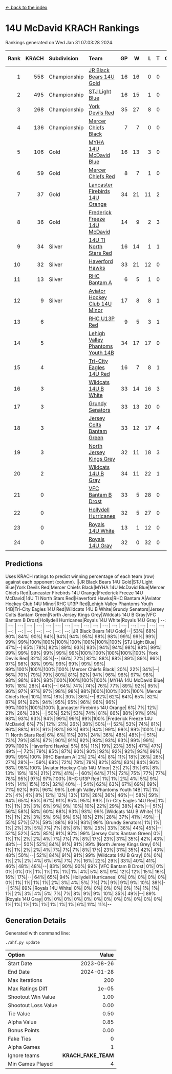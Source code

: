 [<- back to the index](readme.md)
# 14U McDavid KRACH Rankings
Rankings generated on Wed Jan 31 07:03:28 2024.

Rank|KRACH|Subdivision|Team|GP|W|L|T|OTW|OTL|SoS|Exp Wins|Win Diff
---:|---:|:---|:---|---:|---:|---:|---:|---:|---:|---:|---:|---:
1|558|Championship|[JR Black Bears 14U Gold](https://gamesheetstats.com/seasons/3659/teams/140633/schedule)|16|16|0|0|1|0|6|16.8|-0.0
2|495|Championship|[STJ Light Blue](https://gamesheetstats.com/seasons/3659/teams/140639/schedule)|16|15|1|0|0|0|45|15.8|-0.0
3|268|Championship|[York Devils Red](https://gamesheetstats.com/seasons/3659/teams/140644/schedule)|35|27|8|0|0|0|364|27.8|-0.0
4|136|Championship|[Mercer Chiefs Black](https://gamesheetstats.com/seasons/3659/teams/140605/schedule)|7|7|0|0|0|0|3|7.9|0.0
5|106|Gold|[MYHA 14U McDavid Blue](https://gamesheetstats.com/seasons/3659/teams/140636/schedule)|16|13|3|0|0|0|45|13.9|0.0
6|59|Gold|[Mercer Chiefs Red](https://gamesheetstats.com/seasons/3659/teams/140606/schedule)|8|7|1|0|0|0|32|7.9|0.0
7|37|Gold|[Lancaster Firebirds 14U Orange](https://gamesheetstats.com/seasons/3659/teams/140634/schedule)|34|21|11|2|0|0|91|22.9|0.0
8|36|Gold|[Frederick Freeze 14U McDavid](https://gamesheetstats.com/seasons/3659/teams/140628/schedule)|14|9|2|3|0|0|44|11.4|0.0
9|34|Silver|[14U TI North Stars Red](https://gamesheetstats.com/seasons/3659/teams/140626/schedule)|16|14|1|1|0|0|5|15.4|0.0
10|32|Silver|[Haverford Hawks](https://gamesheetstats.com/seasons/3659/teams/140630/schedule)|33|21|12|0|0|0|93|21.9|0.0
11|13|Silver|[RHC Bantam A](https://gamesheetstats.com/seasons/3659/teams/140618/schedule)|6|5|1|0|0|0|3|5.9|0.0
12|9|Silver|[Aviator Hockey Club 14U Minor](https://gamesheetstats.com/seasons/3659/teams/140627/schedule)|17|8|8|1|0|0|105|9.4|0.0
13|6||[RHC U13P Red](https://gamesheetstats.com/seasons/3659/teams/140619/schedule)|9|5|3|1|1|0|29|6.4|0.0
14|5||[Lehigh Valley Phantoms Youth 14B](https://gamesheetstats.com/seasons/3659/teams/140635/schedule)|34|17|17|0|2|1|51|17.9|0.0
15|4||[Tri-City Eagles 14U Red](https://gamesheetstats.com/seasons/3659/teams/140640/schedule)|16|7|8|1|1|0|56|8.4|0.0
16|3||[Wildcats 14U B White](https://gamesheetstats.com/seasons/3659/teams/140643/schedule)|33|14|16|3|1|1|39|16.4|0.0
17|3||[Grundy Senators](https://gamesheetstats.com/seasons/3659/teams/140629/schedule)|33|13|20|0|0|1|101|13.9|0.0
18|3||[Jersey Colts Bantam Green](https://gamesheetstats.com/seasons/3659/teams/140632/schedule)|33|12|17|4|1|1|24|14.9|0.0
19|3||[North Jersey Kings Grey](https://gamesheetstats.com/seasons/3659/teams/140637/schedule)|32|11|18|3|1|1|30|13.4|0.0
20|2||[Wildcats 14U B Gray](https://gamesheetstats.com/seasons/3659/teams/140642/schedule)|34|11|22|1|0|0|37|12.4|0.0
21|0||[VFC Bantam B Drost](https://gamesheetstats.com/seasons/3659/teams/140641/schedule)|33|5|28|0|0|2|116|5.9|0.0
22|0||[Hollydell Hurricanes](https://gamesheetstats.com/seasons/3659/teams/140631/schedule)|32|5|27|0|0|0|21|5.9|0.0
23|0||[Royals 14U White](https://gamesheetstats.com/seasons/3659/teams/140620/schedule)|13|1|12|0|0|1|87|1.9|0.0
24|0||[Royals 14U Gray](https://gamesheetstats.com/seasons/3659/teams/140638/schedule)|32|0|32|0|0|0|60|0.9|0.0

## Predictions
Uses KRACH ratings to predict winning percentage of each team (row) against each opponent (column).
||JR Black Bears 14U Gold|STJ Light Blue|York Devils Red|Mercer Chiefs Black|MYHA 14U McDavid Blue|Mercer Chiefs Red|Lancaster Firebirds 14U Orange|Frederick Freeze 14U McDavid|14U TI North Stars Red|Haverford Hawks|RHC Bantam A|Aviator Hockey Club 14U Minor|RHC U13P Red|Lehigh Valley Phantoms Youth 14B|Tri-City Eagles 14U Red|Wildcats 14U B White|Grundy Senators|Jersey Colts Bantam Green|North Jersey Kings Grey|Wildcats 14U B Gray|VFC Bantam B Drost|Hollydell Hurricanes|Royals 14U White|Royals 14U Gray
| --: | --: | --: | --: | --: | --: | --: | --: | --: | --: | --: | --: | --: | --: | --: | --: | --: | --: | --: | --: | --: | --: | --: | --: | --: 
|JR Black Bears 14U Gold|--| 53%| 68%| 80%| 84%| 90%| 94%| 94%| 94%| 95%| 98%| 98%| 99%| 99%| 99%| 99%| 99%|100%|100%|100%|100%|100%|100%|100%
|STJ Light Blue| 47%|--| 65%| 78%| 82%| 89%| 93%| 93%| 94%| 94%| 98%| 98%| 99%| 99%| 99%| 99%| 99%| 99%| 99%|100%|100%|100%|100%|100%
|York Devils Red| 32%| 35%|--| 66%| 72%| 82%| 88%| 88%| 89%| 89%| 96%| 97%| 98%| 98%| 99%| 99%| 99%| 99%| 99%| 99%|100%|100%|100%|100%
|Mercer Chiefs Black| 20%| 22%| 34%|--| 56%| 70%| 79%| 79%| 80%| 81%| 92%| 94%| 96%| 96%| 97%| 98%| 98%| 98%| 98%| 98%|100%|100%|100%|100%
|MYHA 14U McDavid Blue| 16%| 18%| 28%| 44%|--| 64%| 74%| 74%| 76%| 77%| 89%| 92%| 95%| 96%| 97%| 97%| 97%| 98%| 98%| 98%|100%|100%|100%|100%
|Mercer Chiefs Red| 10%| 11%| 18%| 30%| 36%|--| 62%| 62%| 64%| 65%| 82%| 87%| 91%| 92%| 94%| 95%| 95%| 96%| 96%| 96%| 99%|100%|100%|100%
|Lancaster Firebirds 14U Orange|  6%|  7%| 12%| 21%| 26%| 38%|--| 50%| 52%| 53%| 74%| 81%| 86%| 88%| 91%| 91%| 93%| 93%| 93%| 94%| 99%| 99%| 99%|100%
|Frederick Freeze 14U McDavid|  6%|  7%| 12%| 21%| 26%| 38%| 50%|--| 52%| 53%| 74%| 81%| 86%| 88%| 91%| 91%| 93%| 93%| 93%| 94%| 99%| 99%| 99%|100%
|14U TI North Stars Red|  6%|  6%| 11%| 20%| 24%| 36%| 48%| 48%|--| 51%| 73%| 79%| 85%| 87%| 90%| 91%| 92%| 93%| 93%| 93%| 99%| 99%| 99%|100%
|Haverford Hawks|  5%|  6%| 11%| 19%| 23%| 35%| 47%| 47%| 49%|--| 72%| 79%| 85%| 87%| 90%| 90%| 92%| 92%| 92%| 93%| 99%| 99%| 99%|100%
|RHC Bantam A|  2%|  2%|  4%|  8%| 11%| 18%| 26%| 26%| 27%| 28%|--| 59%| 68%| 72%| 78%| 79%| 82%| 83%| 83%| 84%| 96%| 98%| 98%|100%
|Aviator Hockey Club 14U Minor|  2%|  2%|  3%|  6%|  8%| 13%| 19%| 19%| 21%| 21%| 41%|--| 60%| 64%| 71%| 72%| 75%| 77%| 77%| 78%| 95%| 97%| 97%|100%
|RHC U13P Red|  1%|  1%|  2%|  4%|  5%|  9%| 14%| 14%| 15%| 15%| 32%| 40%|--| 54%| 62%| 63%| 67%| 69%| 69%| 71%| 92%| 96%| 96%| 99%
|Lehigh Valley Phantoms Youth 14B|  1%|  1%|  2%|  4%|  4%|  8%| 12%| 12%| 13%| 13%| 28%| 36%| 46%|--| 58%| 59%| 64%| 65%| 65%| 67%| 91%| 95%| 95%| 99%
|Tri-City Eagles 14U Red|  1%|  1%|  1%|  3%|  3%|  6%|  9%|  9%| 10%| 10%| 22%| 29%| 38%| 42%|--| 51%| 56%| 58%| 58%| 60%| 88%| 93%| 93%| 99%
|Wildcats 14U B White|  1%|  1%|  1%|  2%|  3%|  5%|  9%|  9%|  9%| 10%| 21%| 28%| 37%| 41%| 49%|--| 55%| 57%| 57%| 59%| 88%| 93%| 93%| 99%
|Grundy Senators|  1%|  1%|  1%|  2%|  3%|  5%|  7%|  7%|  8%|  8%| 18%| 25%| 33%| 36%| 44%| 45%|--| 52%| 52%| 54%| 85%| 91%| 92%| 99%
|Jersey Colts Bantam Green|  0%|  1%|  1%|  2%|  2%|  4%|  7%|  7%|  7%|  8%| 17%| 23%| 31%| 35%| 42%| 43%| 48%|--| 50%| 52%| 84%| 91%| 91%| 99%
|North Jersey Kings Grey|  0%|  1%|  1%|  2%|  2%|  4%|  7%|  7%|  7%|  8%| 17%| 23%| 31%| 35%| 42%| 43%| 48%| 50%|--| 52%| 84%| 91%| 91%| 99%
|Wildcats 14U B Gray|  0%|  0%|  1%|  2%|  2%|  4%|  6%|  6%|  7%|  7%| 16%| 22%| 29%| 33%| 40%| 41%| 46%| 48%| 48%|--| 83%| 90%| 90%| 99%
|VFC Bantam B Drost|  0%|  0%|  0%|  0%|  0%|  1%|  1%|  1%|  1%|  1%|  4%|  5%|  8%|  9%| 12%| 12%| 15%| 16%| 16%| 17%|--| 64%| 65%| 94%
|Hollydell Hurricanes|  0%|  0%|  0%|  0%|  0%|  0%|  1%|  1%|  1%|  1%|  2%|  3%|  4%|  5%|  7%|  7%|  9%|  9%|  9%| 10%| 36%|--| 51%| 89%
|Royals 14U White|  0%|  0%|  0%|  0%|  0%|  0%|  1%|  1%|  1%|  1%|  2%|  3%|  4%|  5%|  7%|  7%|  8%|  9%|  9%| 10%| 35%| 49%|--| 89%
|Royals 14U Gray|  0%|  0%|  0%|  0%|  0%|  0%|  0%|  0%|  0%|  0%|  0%|  0%|  1%|  1%|  1%|  1%|  1%|  1%|  1%|  1%|  6%| 11%| 11%|--

## Generation Details

Generated with command line:
```
./ahf.py update
```

| Option | Value |
| :----- | ----: |
| Start Date | 2023-08-26 |
| End Date | 2024-01-28 |
| Max Iterations | 200 |
| Max Ratings Diff | 1e-05 |
| Shootout Win Value | 1.00 |
| Shootout Loss Value | 0.00 |
| Tie Value | 0.50 |
| Alpha Value | 0.85 |
| Bonus Points | 0.00 |
| Fake Ties | 0 |
| Alpha Games | 1 |
| Ignore teams | __KRACH_FAKE_TEAM__ |
| Min Games Played | 4 |

